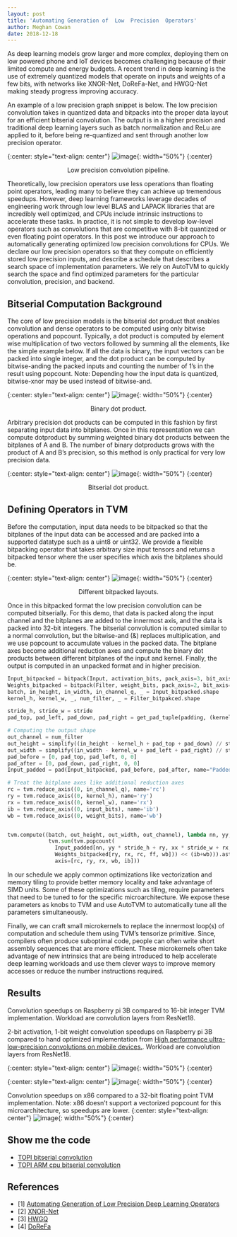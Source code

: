 ```yaml
---
layout: post
title: 'Automating Generation of  Low  Precision  Operators'
author: Meghan Cowan
date: 2018-12-18
---
```


As deep learning models grow larger and more complex, deploying them on low powered phone and IoT
devices becomes challenging because of their limited compute and energy budgets. A  recent  trend
 in  deep  learning  is  the  use  of  extremely  quantized  models  that operate  on  inputs  and
 weights  of  a  few  bits, with networks like XNOR-Net, DoReFa-Net, and HWGQ-Net making steady
progress improving accuracy.

An example of a low precision graph snippet is below. The low precision convolution takes in
quantized data and bitpacks into the proper data layout for an efficient bitserial convolution.
The output is in a higher precision and traditional deep learning layers such as batch normalization and ReLu are applied to it, before being re-quantized and sent through another low precision operator.

{:center: style="text-align: center"}
![image](/images/low-precision/workflow.png){: width="50%"}
{:center}
<center> Low precision convolution pipeline.</center> <p></p>

Theoretically,  low  precision operators use less operations than
floating point operators, leading many to believe they can achieve up tremendous speedups.
However, deep  learning frameworks  leverage  decades  of  engineering  work  through  low  level
BLAS  and LAPACK libraries that are incredibly well optimized, and CPUs include intrinsic
instructions to accelerate these tasks.  In  practice,  it  is  not  simple  to  develop low-level
operators such as convolutions  that  are competitive  with  8-bit  quantized  or  even floating
point operators.
In  this  post  we  introduce  our  approach to automatically generating optimized
low  precision  convolutions for  CPUs. We declare our low precision operators so that they compute
on efficiently stored low precision inputs, and describe a schedule that describes a search space
of implementation parameters. We rely on AutoTVM to quickly search the space and find optimized
parameters for the particular convolution, precision, and backend.


## Bitserial Computation Background

The  core  of  low  precision  models  is  the bitserial dot product that enables convolution and
dense operators to be computed using only bitwise operations and popcount.
 Typically, a dot product is computed by element wise multiplication of two vectors followed by
 summing all the elements, like the simple example below. If all the data is binary, the input
 vectors can be packed into single integer, and the dot product can be computed by  bitwise-anding
 the packed inputs and counting the number of 1’s in the result using popcount.
Note: Depending how the input data is quantized, bitwise-xnor may be used instead of bitwise-and.

{:center: style="text-align: center"}
![image](/images/low-precision/binary-dotproduct.png){: width="50%"}
{:center}
<center> Binary dot product.</center> <p></p>

Arbitrary precision dot products can be computed in this fashion by first separating input data
into bitplanes. Once in this representation we can compute dotproduct by summing weighted binary
dot products between the bitplanes of A and B. The number of binary dotproducts grows with the
product of A and B’s precision, so this method is only practical for very low precision data.

{:center: style="text-align: center"}
![image](/images/low-precision/bitserial-dotproduct.png){: width="50%"}
{:center}
<center> Bitserial dot product.</center> <p></p>

## Defining Operators in TVM
Before the computation, input data needs to be bitpacked so that the bitplanes of the input data
can be accessed and are packed into a supported datatype such as a uint8 or uint32. We provide
a flexible bitpacking operator that takes arbitrary size input tensors and returns a bitpacked
tensor where the user specifies which axis the bitplanes should be.

{:center: style="text-align: center"}
![image](/images/low-precision/bitpack.png){: width="50%"}
{:center}
<center> Different bitpacked layouts.</center> <p></p>

Once in this bitpacked format the low precision  convolution can be computed bitserially.
For this demo, that data is packed along the input channel and the bitplanes are added to the
innermost axis, and the data is packed into 32-bit integers. The bitserial convolution is computed
similar to a normal convolution, but the bitwise-and (&) replaces multiplication, and we use
popcount to accumulate values in the packed data. The bitplane axes become additional reduction axes
and compute the binary dot products between different bitplanes of the input and kernel.
Finally, the output is computed in an unpacked format and in higher precision.


``` python
Input_bitpacked = bitpack(Input, activation_bits, pack_axis=3, bit_axis=4, pack_type=’uint32’)
Weights_bitpacked = bitpack(Filter, weight_bits, pack_axis=2, bit_axis=4, pack_type=’uint32’)
batch, in_height, in_width, in_channel_q, _ = Input_bitpacked.shape
kernel_h, kernel_w, _, num_filter, _ = Filter_bitpakced.shape

stride_h, stride_w = stride
pad_top, pad_left, pad_down, pad_right = get_pad_tuple(padding, (kernel_h, kernel_w))

# Computing the output shape
out_channel = num_filter
out_height = simplify((in_height - kernel_h + pad_top + pad_down) // stride_h + 1)
out_width = simplify((in_width - kernel_w + pad_left + pad_right) // stride_w + 1)
pad_before = [0, pad_top, pad_left, 0, 0]
pad_after = [0, pad_down, pad_right, 0, 0]
Input_padded = pad(Input_bitpacked, pad_before, pad_after, name="PaddedInput")

# Treat the bitplane axes like additional reduction axes
rc = tvm.reduce_axis((0, in_channel_q), name='rc')
ry = tvm.reduce_axis((0, kernel_h), name='ry')
rx = tvm.reduce_axis((0, kernel_w), name='rx')
ib = tvm.reduce_axis((0, input_bits), name='ib')
wb = tvm.reduce_axis((0, weight_bits), name='wb')


tvm.compute((batch, out_height, out_width, out_channel), lambda nn, yy, xx, ff:
             tvm.sum(tvm.popcount(
               Input_padded[nn, yy * stride_h + ry, xx * stride_w + rx, rc, ib] &
               Weights_bitpacked[ry, rx, rc, ff, wb])) << (ib+wb))).astype(out_dtype),
               axis=[rc, ry, rx, wb, ib]))

```

In our schedule we apply common optimizations like vectorization and memory tiling to provide better
memory locality and take advantage of SIMD units. Some of these optimizations such as tiling,
require parameters that need to be tuned to for the specific microarchitecture. We expose these
parameters as knobs to TVM and use AutoTVM to automatically tune all the parameters simultaneously.


Finally, we can craft small microkernels to replace the innermost loop(s) of computation and schedule
 them using TVM’s tensorize primitive. Since, compilers often produce suboptimal code, people can
 often write short assembly sequences that are more efficient. These microkernels often take advantage
 of new intrinsics that are being introduced to help accelerate deep learning workloads and use
 them clever ways to improve memory accesses or reduce the number instructions required.

## Results
Convolution speedups on Raspberry pi 3B compared to 16-bit integer TVM implementation.
Workload are convolution layers from ResNet18.


2-bit activation, 1-bit weight convolution speedups on Raspberry pi 3B compared to hand optimized implementation from [High performance ultra-low-precision convolutions
on mobile devices.](https://arxiv.org/pdf/1712.02427.pdf).
Workload are convolution layers from ResNet18.

{:center: style="text-align: center"}
![image](/images/low-precision/rasp-conv-2.png){: width="50%"}
{:center}

{:center: style="text-align: center"}
![image](/images/low-precision/rasp-conv.png){: width="50%"}
{:center}

Convolution speedups on x86 compared to a 32-bit floating point TVM implementation.
Note: x86 doesn’t support a vectorized popcount for this microarchitecture, so speedups are lower.
{:center: style="text-align: center"}
![image](/images/low-precision/x86-conv.png){: width="50%"}
{:center}

## Show me the code

- [TOPI bitserial convolution](https://github.com/dmlc/tvm/blob/master/topi/python/topi/nn/bitserial_conv2d.py)
- [TOPI ARM cpu bitserial convolution](https://github.com/dmlc/tvm/blob/master/topi/python/topi/arm_cpu/bitserial_conv2d.py)


## References


- [1] [Automating Generation of Low Precision Deep Learning Operators](https://arxiv.org/abs/1810.11066)
- [2] [XNOR-Net](https://arxiv.org/abs/1603.05279)
- [3] [HWGQ](https://arxiv.org/abs/1702.00953)
- [4] [DoReFa](https://arxiv.org/abs/1606.06160)

